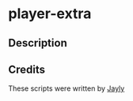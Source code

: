 # player-extra

## Description


## Credits
These scripts were written by [Jayly](https://github.com/JaylyDev)
